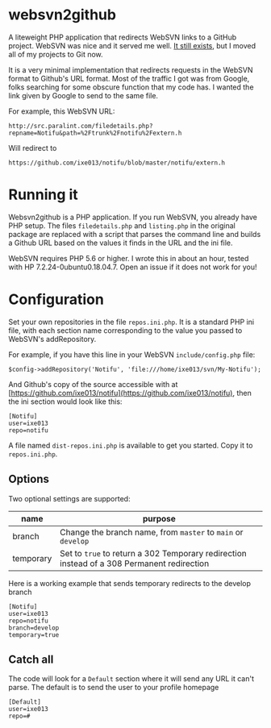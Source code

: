 # websvn2github
A liteweight PHP application that redirects WebSVN links to a GitHub project. WebSVN was nice and it served me well. [It still exists](https://github.com/websvnphp/websvn), but I moved all of my projects to Git now.

It is a very minimal implementation that redirects requests in the WebSVN format to Github's URL format. Most of the traffic I got was from Google, folks searching for some obscure function that my code has. I wanted the link given by Google to send to the same file.

For example, this WebSVN URL:

```
http://src.paralint.com/filedetails.php?repname=Notifu&path=%2Ftrunk%2Fnotifu%2Fextern.h
```

Will redirect to 

```
https://github.com/ixe013/notifu/blob/master/notifu/extern.h
```


# Running it

Websvn2github is a PHP application. If you run WebSVN, you already have PHP setup. The files `filedetails.php` and `listing.php` in the original package are replaced with a script that parses the command line and builds a Github URL based on the values it finds in the URL and the ini file.

WebSVN requires PHP 5.6 or higher. I wrote this in about an hour, tested with HP 7.2.24-0ubuntu0.18.04.7. Open an issue if it does not work for you!


# Configuration

Set your own repositories in the file `repos.ini.php`. It is a standard PHP ini file, with each section name corresponding to the value you passed to WebSVN's addRepository.

For example, if you have this line in your WebSVN `include/config.php` file:

```
$config->addRepository('Notifu', 'file:///home/ixe013/svn/My-Notifu');
```

And Github's copy of the source accessible with at [https://github.com/ixe013/notifu](https://github.com/ixe013/notifu), then the ini section would look like this:

```
[Notifu]
user=ixe013
repo=notifu
```

A file named `dist-repos.ini.php` is available to get you started. Copy it to `repos.ini.php`.


## Options

Two optional settings are supported:

| name | purpose |
|------|---------|
| branch | Change the branch name, from `master` to `main` or `develop` |
| temporary | Set to `true` to return a 302 Temporary redirection instead of a 308 Permanent redirection |

Here is a working example that sends temporary redirects to the develop branch

```
[Notifu]
user=ixe013
repo=notifu
branch=develop
temporary=true
```

## Catch all

The code will look for a `Default` section where it will send any URL it can't parse. The default is to send the user to your profile homepage

```
[Default]
user=ixe013
repo=#
```
